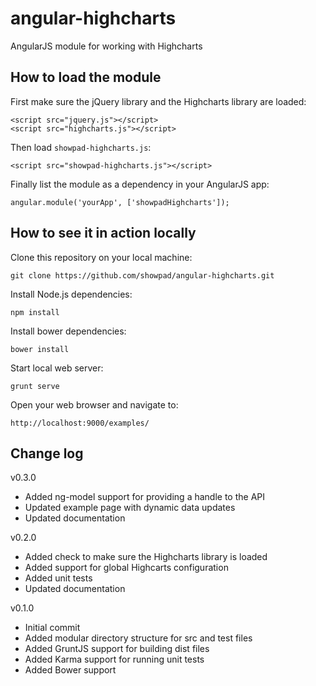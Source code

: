 # angular-highcharts

AngularJS module for working with Highcharts

## How to load the module

First make sure the jQuery library and the Highcharts library are loaded:

    <script src="jquery.js"></script>
    <script src="highcharts.js"></script>

Then load `showpad-highcharts.js`:

    <script src="showpad-highcharts.js"></script>

Finally list the module as a dependency in your AngularJS app:

    angular.module('yourApp', ['showpadHighcharts']);

## How to see it in action locally

Clone this repository on your local machine:

    git clone https://github.com/showpad/angular-highcharts.git

Install Node.js dependencies:

    npm install

Install bower dependencies:

    bower install

Start local web server:

    grunt serve

Open your web browser and navigate to:

    http://localhost:9000/examples/

## Change log

v0.3.0

- Added ng-model support for providing a handle to the API
- Updated example page with dynamic data updates
- Updated documentation

v0.2.0

- Added check to make sure the Highcharts library is loaded
- Added support for global Highcarts configuration
- Added unit tests
- Updated documentation

v0.1.0

- Initial commit
- Added modular directory structure for src and test files
- Added GruntJS support for building dist files
- Added Karma support for running unit tests
- Added Bower support

